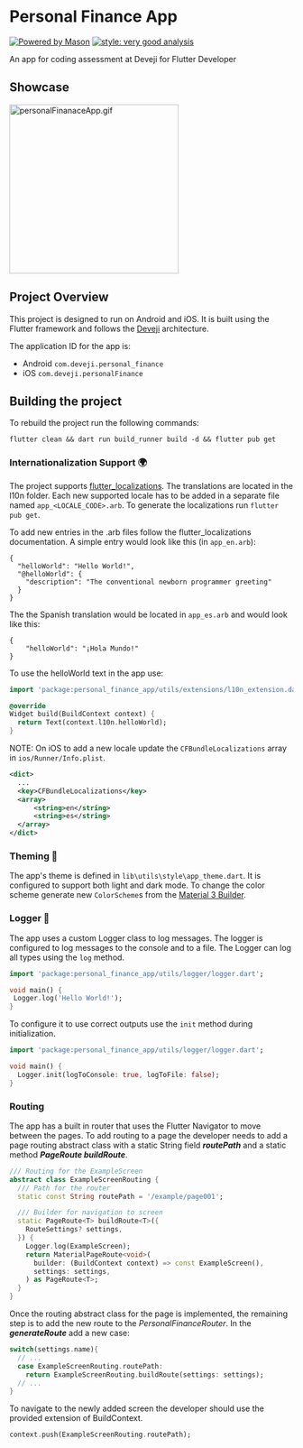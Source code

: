 # Personal Finance App

[![Powered by Mason][mason_badge]][mason_link]
[![style: very good analysis][very_good_analysis_badge]][very_good_analysis_link]

An app for coding assessment at Deveji for Flutter Developer

## Showcase
<img src="https://storage.googleapis.com/deveji-careers/example_data/personalFinanaceApp.gif" width="300" alt="personalFinanaceApp.gif"/>

## Project Overview

This project is designed to run on Android and iOS. It is built using the Flutter framework and 
follows the [Deveji][deveji_link] architecture.

The application ID for the app is: 
- Android `com.deveji.personal_finance`
- iOS `com.deveji.personalFinance`

## Building the project

To rebuild the project run the following commands:
```shell
flutter clean && dart run build_runner build -d && flutter pub get
```

### Internationalization Support 🌍

The project supports [flutter_localizations][localization_docs]. The translations are 
located in the l10n folder. Each new supported locale has to be added in a separate file 
named `app_<LOCALE_CODE>.arb`. To generate the localizations run `flutter pub get`.

To add new entries in the .arb files follow the flutter_localizations documentation. A 
simple entry would look like this (in `app_en.arb`):
```
{
  "helloWorld": "Hello World!",
  "@helloWorld": {
    "description": "The conventional newborn programmer greeting"
  }
} 
```

The the Spanish translation would be located in `app_es.arb` and would look like this:
```
{
    "helloWorld": "¡Hola Mundo!"
}
```

To use the helloWorld text in the app use:
```dart
import 'package:personal_finance_app/utils/extensions/l10n_extension.dart';

@override
Widget build(BuildContext context) {
  return Text(context.l10n.helloWorld);
}
```

NOTE: On iOS to add a new locale update the `CFBundleLocalizations` array in `ios/Runner/Info.plist`.
```xml
<dict>
  ...
  <key>CFBundleLocalizations</key>
  <array>
      <string>en</string>
      <string>es</string>
  </array>
</dict>
```

### Theming 🎨

The app's theme is defined in `lib\utils\style\app_theme.dart`. It is configured to support both 
light and dark mode. To change the color scheme generate new `ColorScheme`s from the 
[Material 3 Builder][material_scheme_builder_link].  

### Logger 📝

The app uses a custom Logger class to log messages. The logger is configured to log messages
to the console and to a file. The Logger can log all types using the `log` method.
```dart
import 'package:personal_finance_app/utils/logger/logger.dart';

void main() {
 Logger.log('Hello World!'); 
}
```

To configure it to use correct outputs use the `init` method during initialization.
```dart
import 'package:personal_finance_app/utils/logger/logger.dart';

void main() {
  Logger.init(logToConsole: true, logToFile: false);
}
```

### Routing

The app has a built in router that uses the Flutter Navigator to move between the pages. To add routing to a page the developer needs to add a page routing abstract class with a static String field _**routePath**_ and a static method _**PageRoute<T> buildRoute<T>**_.

```dart
/// Routing for the ExampleScreen
abstract class ExampleScreenRouting {
  /// Path for the router
  static const String routePath = '/example/page001';

  /// Builder for navigation to screen
  static PageRoute<T> buildRoute<T>({
    RouteSettings? settings,
  }) {
    Logger.log(ExampleScreen);
    return MaterialPageRoute<void>(
      builder: (BuildContext context) => const ExampleScreen(),
      settings: settings,
    ) as PageRoute<T>;
  }
}
```

Once the routing abstract class for the page is implemented, the remaining step is to add the new route to the _PersonalFinanceRouter_. In the _**generateRoute**_ add a new case:

```dart
switch(settings.name){
  // ...
  case ExampleScreenRouting.routePath:
    return ExampleScreenRouting.buildRoute(settings: settings);
  // ...
}
```

To navigate to the newly added screen the developer should use the provided extension of BuildContext.

```dart
context.push(ExampleScreenRouting.routePath);
```

<!-- References -->

[deveji_link]: https://www.deveji.com
[mason_badge]: https://img.shields.io/endpoint?url=https%3A%2F%2Ftinyurl.com%2Fmason-badge
[mason_link]: https://github.com/felangel/mason
[very_good_analysis_badge]: https://img.shields.io/badge/style-very_good_analysis-B22C89.svg
[very_good_analysis_link]: https://pub.dev/packages/very_good_analysis
[localization_docs]: https://docs.flutter.dev/ui/accessibility-and-internationalization/internationalization
[material_scheme_builder_link]: https://m3.material.io/theme-builder